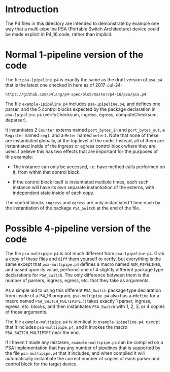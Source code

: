 # Introduction

The P4 files in this directory are intended to demonstrate by example
one way that a multi-pipeline PSA (Portable Switch Architecture)
device could be made explicit in P4_16 code, rather than implicit.


# Normal 1-pipeline version of the code

The file `psa-1pipeline.p4` is exactly the same as the draft version
of `psa.p4` that is the latest one checked in here as of 2017-Jul-24:

    https://github.com/p4lang/p4-spec/blob/master/p4-16/psa/psa.p4

The file `example-1pipeline.p4` includes `psa-1pipeline.p4`, and
defines one parser, and the 5 control blocks expected by the package
declaration in `psa-1pipeline.p4` (verifyChecksum, ingress, egress,
computeChecksum, deparser).

It instantiates 2 `Counter` externs named `port_bytes_in` and
`port_bytes_out`, a `Register` named `reg1`, and a `Meter` named
`meter1`.  Note that none of these are instantiated globally, at the
top level of the code.  Instead, all of them are instantiated inside
of the ingress or egress control block where they are used.  I believe
this has two effects that are important for the purposes of this
example:

+ The instance can only be accessed, i.e. have method calls performed
  on it, from within that control block.

+ If the control block itself is instantiated multiple times, each
  such instance will have its own separate instantiation of the
  externs, with independent state inside of each copy.

The control blocks `ingress` and `egress` are only instantiated 1 time
each by the instantiation of the package `PSA_Switch` at the end of
the file.


# Possible 4-pipeline version of the code

The file `psa-multipipe.p4` is not much different from
`psa-1pipeline.p4`.  Grab a copy of these files and `diff` them
yourself to verify, but everything is the same except that
`psa-multipipe.p4` defines a macro named `NUM_PIPELINES`, and based
upon its value, performs one of 4 slightly different package type
declarations for `PSA_Switch`.  The only difference between them is
the number of parsers, ingress, egress, etc. that they take as
arguments.

As a simple aid to using this different `PSA_Switch` package type
declaration from inside of a P4_16 program, `psa-multipipe.p4` also
has a `#define` for a macro named `PSA_SWITCH_MULTIPIPE`.  It takes
exactly 1 parser, ingress, egress, etc. blocks, and then instantiates
`PSA_Switch` with 1, 2, 3, or 4 copies of those arguments.


The file `example-multipipe.p4` is identical to
`example-1pipeline.p4`, except that it includes `psa-multipipe.p4`,
and it invokes the macro `PSA_SWITCH_MULTIPIPE` near the end.

If I haven't made any mistakes, `example-multipipe.p4` can be compiled
on a PSA implementation that has any number of pipelines that is
supported by the file `psa-multipipe.p4` that it includes, and when
compiled it will automatically instantiate the correct number of
copies of each parser and control block for the target device.
